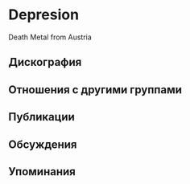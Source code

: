 # Depresion

Death Metal from Austria

## Дискография


## Отношения с другими группами


## Публикации


## Обсуждения


## Упоминания

